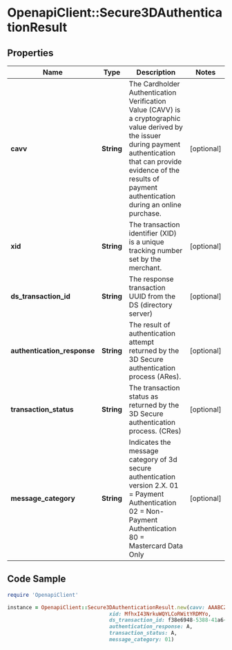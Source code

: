 # OpenapiClient::Secure3DAuthenticationResult

## Properties

Name | Type | Description | Notes
------------ | ------------- | ------------- | -------------
**cavv** | **String** | The Cardholder Authentication Verification Value (CAVV) is a cryptographic value derived by the issuer during payment authentication that can provide evidence of the results of payment authentication during an online purchase. | [optional] 
**xid** | **String** | The transaction identifier (XID) is a unique tracking number set by the merchant. | [optional] 
**ds_transaction_id** | **String** | The response transaction UUID from the DS (directory server) | [optional] 
**authentication_response** | **String** | The result of authentication attempt returned by the 3D Secure authentication process (ARes). | [optional] 
**transaction_status** | **String** | The transaction status as returned by the 3D Secure authentication process. (CRes) | [optional] 
**message_category** | **String** | Indicates the message category of 3d secure authentication version 2.X. 01 &#x3D; Payment Authentication 02 &#x3D; Non-Payment Authentication 80 &#x3D; Mastercard Data Only  | [optional] 

## Code Sample

```ruby
require 'OpenapiClient'

instance = OpenapiClient::Secure3DAuthenticationResult.new(cavv: AAABCZIhcQAAAABZlyFxAAAAAAA,
                                 xid: MfhxI43NrkuWQYLCoRWitYRDMYo,
                                 ds_transaction_id: f38e6948-5388-41a6-bca4-b49723c19437,
                                 authentication_response: A,
                                 transaction_status: A,
                                 message_category: 01)
```



